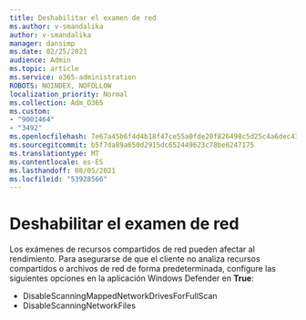 ```yaml
---
title: Deshabilitar el examen de red
ms.author: v-smandalika
author: v-smandalika
manager: dansimp
ms.date: 02/25/2021
audience: Admin
ms.topic: article
ms.service: o365-administration
ROBOTS: NOINDEX, NOFOLLOW
localization_priority: Normal
ms.collection: Adm_O365
ms.custom:
- "9001464"
- "3492"
ms.openlocfilehash: 7e67a45b6f4d4b18f47ce55a0fde20f826498c5d25c4a6dec4311d8fe4c3735f
ms.sourcegitcommit: b5f7da89a650d2915dc652449623c78be6247175
ms.translationtype: MT
ms.contentlocale: es-ES
ms.lasthandoff: 08/05/2021
ms.locfileid: "53928566"
---
```

# <a name="disable-network-scan"></a>Deshabilitar el examen de red

Los exámenes de recursos compartidos de red pueden afectar al rendimiento.  Para asegurarse de que el cliente no analiza recursos compartidos o archivos de red de forma predeterminada, configure las siguientes opciones en la aplicación Windows Defender en **True**:

- DisableScanningMappedNetworkDrivesForFullScan
- DisableScanningNetworkFiles